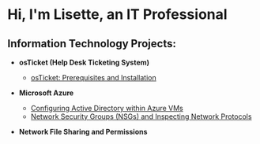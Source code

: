 <h1>Hi, I'm Lisette,  an  IT Professional

<h2> Information Technology Projects:</h2>

- <b>osTicket (Help Desk Ticketing System)</b>
  - [osTicket: Prerequisites and Installation](https://github.com/LisetteTrejo/osticket-prereqs)

- <b>Microsoft Azure</b>
  - [Configuring Active Directory within Azure VMs](https://github.com/LisetteTrejo/configure-ad)
  - [Network Security Groups (NSGs) and Inspecting Network Protocols](https://github.com/LisetteTrejo/azure-network-protocols)
- <b>Network File Sharing and Permissions
